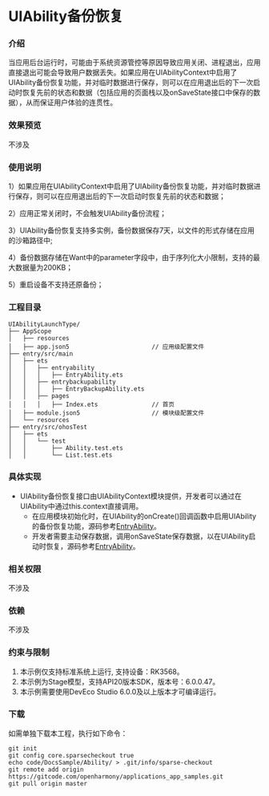 # UIAbility备份恢复

### 介绍
当应用后台运行时，可能由于系统资源管控等原因导致应用关闭、进程退出，应用直接退出可能会导致用户数据丢失。如果应用在UIAbilityContext中启用了UIAbility备份恢复功能，并对临时数据进行保存，则可以在应用退出后的下一次启动时恢复先前的状态和数据（包括应用的页面栈以及onSaveState接口中保存的数据），从而保证用户体验的连贯性。

### 效果预览
不涉及

### 使用说明

1）如果应用在UIAbilityContext中启用了UIAbility备份恢复功能，并对临时数据进行保存，则可以在应用退出后的下一次启动时恢复先前的状态和数据；

2）应用正常关闭时，不会触发UIAbility备份流程；

3）UIAbility备份恢复支持多实例，备份数据保存7天，以文件的形式存储在应用的沙箱路径中;

4）备份数据存储在Want中的parameter字段中，由于序列化大小限制，支持的最大数据量为200KB；

5）重启设备不支持还原备份；

### 工程目录
```
UIAbilityLaunchType/
├── AppScope
│   ├── resources
│   ├── app.json5                       // 应用级配置文件
├── entry/src/main
│   ├── ets
│   │   ├── entryability
│   │   │   ├── EntryAbility.ets
│   │   ├── entrybackupability
│   │   │   ├── EntryBackupAbility.ets
│   │   ├── pages
│   │   │   ├── Index.ets               // 首页
│   ├── module.json5                    // 模块级配置文件
│   └── resources
├── entry/src/ohosTest
│   ├── ets
│   │   └── test
│   │       ├── Ability.test.ets
│   │       └── List.test.ets
```
### 具体实现

* UIAbility备份恢复接口由UIAbilityContext模块提供，开发者可以通过在UIAbility中通过this.context直接调用。
    * 在应用模块初始化时，在UIAbility的onCreate()回调函数中启用UIAbility的备份恢复功能，源码参考[EntryAbility](/entry/src/main/ets/entryability/EntryAbility.ets)。
    * 开发者需要主动保存数据，调用onSaveState保存数据，以在UIAbility启动时恢复，源码参考[EntryAbility](/entry/src/main/ets/entryability/EntryAbility.ets)。

### 相关权限
不涉及
### 依赖
不涉及
### 约束与限制
1. 本示例仅支持标准系统上运行, 支持设备：RK3568。
2. 本示例为Stage模型，支持API20版本SDK，版本号：6.0.0.47。
3. 本示例需要使用DevEco Studio 6.0.0及以上版本才可编译运行。
### 下载
如需单独下载本工程，执行如下命令：
```
git init
git config core.sparsecheckout true
echo code/DocsSample/Ability/ > .git/info/sparse-checkout
git remote add origin https://gitcode.com/openharmony/applications_app_samples.git
git pull origin master
```